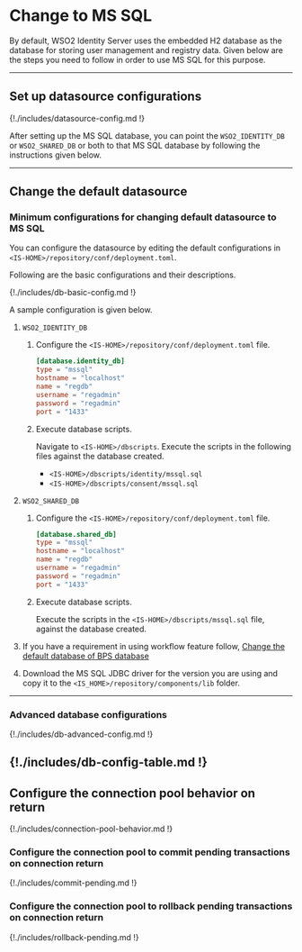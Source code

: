 # Change to MS SQL

By default, WSO2 Identity Server uses the embedded H2 database as the database
for storing user management and registry data. Given below are the steps
you need to follow in order to use MS SQL for this purpose.

---    

## Set up datasource configurations

{!./includes/datasource-config.md !}
                       
After setting up the MS SQL database, you can point the `WSO2_IDENTITY_DB` or 
`WSO2_SHARED_DB` or both to that MS SQL database by following the instructions given below.

---

## Change the default datasource

### Minimum configurations for changing default datasource to MS SQL
 
You can configure the datasource by editing the default configurations in `<IS-HOME>/repository/conf/deployment.toml`. 

Following are the basic configurations and their descriptions. 

{!./includes/db-basic-config.md !}  
 
A sample configuration is given below.

1. `WSO2_IDENTITY_DB` 

    1. Configure the `<IS-HOME>/repository/conf/deployment.toml` file.

        ``` toml
        [database.identity_db]
        type = "mssql"
        hostname = "localhost"
        name = "regdb"
        username = "regadmin"
        password = "regadmin"
        port = "1433"
        ```
    
    2. Execute database scripts.
    
        Navigate to `<IS-HOME>/dbscripts`. Execute the scripts in the following files against the database created.
        
        - `<IS-HOME>/dbscripts/identity/mssql.sql`
        - `<IS-HOME>/dbscripts/consent/mssql.sql`
        
2. `WSO2_SHARED_DB`
    
    1.  Configure the `<IS-HOME>/repository/conf/deployment.toml` file.

        ``` toml
        [database.shared_db]
        type = "mssql"
        hostname = "localhost"
        name = "regdb"
        username = "regadmin"
        password = "regadmin"
        port = "1433"
        ```
        
    2.  Execute database scripts.
    
        Execute the scripts in the `<IS-HOME>/dbscripts/mssql.sql` file, against the database created.
        
3. If you have a requirement in using workflow feature follow, 
    [Change the default database of BPS database]({{base_path}}/deploy/change-datasource-bpsds)
    
4.  Download the MS SQL JDBC driver for the version you are using and copy it to the `<IS_HOME>/repository/components/lib` folder.  


---

### Advanced database configurations

{!./includes/db-advanced-config.md !}

{!./includes/db-config-table.md !}
---
  
## Configure the connection pool behavior on return 

{!./includes/connection-pool-behavior.md !}

### Configure the connection pool to commit pending transactions on connection return
        
{!./includes/commit-pending.md !}

### Configure the connection pool to rollback pending transactions on connection return

{!./includes/rollback-pending.md !}